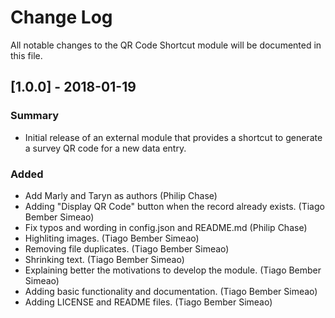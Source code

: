 # Change Log
All notable changes to the QR Code Shortcut module will be documented in this file.


## [1.0.0] - 2018-01-19
### Summary
 - Initial release of an external module that provides a shortcut to generate a survey QR code for a new data entry.

### Added
- Add Marly and Taryn as authors (Philip Chase)
- Adding "Display QR Code" button when the record already exists. (Tiago Bember Simeao)
- Fix typos and wording in config.json and README.md (Philip Chase)
- Highliting images. (Tiago Bember Simeao)
- Removing file duplicates. (Tiago Bember Simeao)
- Shrinking text. (Tiago Bember Simeao)
- Explaining better the motivations to develop the module. (Tiago Bember Simeao)
- Adding basic functionality and documentation. (Tiago Bember Simeao)
- Adding LICENSE and README files. (Tiago Bember Simeao)


